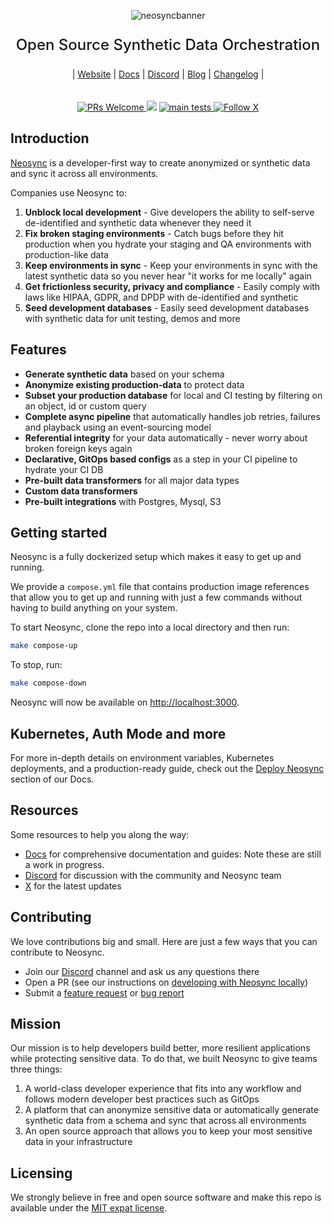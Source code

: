<p align="center">
  <!-- <img alt="neosyncbanner" src="https://assets.nucleuscloud.com/neosync/docs/readme_header_new_logo.png"> -->
  <img alt="neosyncbanner" src="https://assets.nucleuscloud.com/neosync/docs/neosync-main-header-animated.svg" >
</p>

<p align="center" style="font-size: 24px;font-weight: 500;">
Open Source Synthetic Data Orchestration
<p>

<div align='center'>
 | <a href="https://neosync.dev">Website</a> |
 <a href="https://docs.neosync.dev">Docs</a> |
   <a href="https://discord.gg/HwrxVfNk">Discord</a> |
 <a href="https://neosync.dev/blog">Blog</a> |
 <a href="https://docs.neosync.dev/changelog">Changelog</a> |

 </div>

<p align="center" style='padding-top: 20px'>
  <a href='http://makeapullrequest.com'>
    <img alt='PRs Welcome' src='https://img.shields.io/badge/PRs-welcome-brightgreen.svg?style=shields'/>
  </a>
  <img src="https://img.shields.io/github/license/lightdash/lightdash" />
  <!-- <a href="https://codecov.io/gh/nucleuscloud/neosync">
    <img alt="CodeCov" src="https://codecov.io/gh/nucleuscloud/neosync/graph/badge.svg?token=A35QDLRU04"/>
    </a> -->
     <a href="https://github.com/nucleuscloud/neosync/actions/workflows/main-tests.yml/">
    <img alt="main tests" src="https://github.com/nucleuscloud/neosync/actions/workflows/main-tests.yml/badge.svg"/>
    </a>
      <a href="https://x.com/neosynccloud">
    <img alt="Follow X" src="https://img.shields.io/twitter/follow/neosynccloud?label=Follow"/>
  </a>
</p>

## Introduction

[Neosync](https://neosync.dev) is a developer-first way to create anonymized or synthetic data and sync it across all environments.

Companies use Neosync to:

1. **Unblock local development** - Give developers the ability to self-serve de-identified and synthetic data whenever they need it
2. **Fix broken staging environments** - Catch bugs before they hit production when you hydrate your staging and QA environments with production-like data
3. **Keep environments in sync** - Keep your environments in sync with the latest synthetic data so you never hear "it works for me locally" again
4. **Get frictionless security, privacy and compliance** - Easily comply with laws like HIPAA, GDPR, and DPDP with de-identified and synthetic
5. **Seed development databases** - Easily seed development databases with synthetic data for unit testing, demos and more

## Features

- **Generate synthetic data** based on your schema
- **Anonymize existing production-data** to protect data
- **Subset your production database** for local and CI testing by filtering on an object, id or custom query
- **Complete async pipeline** that automatically handles job retries, failures and playback using an event-sourcing model
- **Referential integrity** for your data automatically - never worry about broken foreign keys again
- **Declarative, GitOps based configs** as a step in your CI pipeline to hydrate your CI DB
- **Pre-built data transformers** for all major data types
- **Custom data transformers**
- **Pre-built integrations** with Postgres, Mysql, S3

## Getting started

Neosync is a fully dockerized setup which makes it easy to get up and running.

We provide a `compose.yml` file that contains production image references that allow you to get up and running with just a few commands without having to build anything on your system.

To start Neosync, clone the repo into a local directory and then run:

```sh
make compose-up
```

To stop, run:

```sh
make compose-down
```

Neosync will now be available on [http://localhost:3000](http://localhost:3000).

## Kubernetes, Auth Mode and more

For more in-depth details on environment variables, Kubernetes deployments, and a production-ready guide, check out the [Deploy Neosync](https://docs.neosync.dev/deploy/introduction) section of our Docs.

## Resources

Some resources to help you along the way:

- [Docs](https://docs.neosync.dev) for comprehensive documentation and guides: Note these are still a work in progress.
- [Discord](https://discord.gg/HwrxVfNk) for discussion with the community and Neosync team
- [X](https://x.com/neosynccloud) for the latest updates

## Contributing

We love contributions big and small. Here are just a few ways that you can contribute to Neosync.

- Join our [Discord](https://discord.gg/HwrxVfNk) channel and ask us any questions there
- Open a PR (see our instructions on [developing with Neosync locally](https://docs.neosync.dev/guide/neosync-local-dev))
- Submit a [feature request](https://github.com/nucleuscloud/neosync/issues/new?assignees=&labels=enhancement%2C+feature&template=feature_request.md) or [bug report](https://github.com/nucleuscloud/neosync/issues/new?assignees=&labels=bug&template=bug_report.md)

## Mission

Our mission is to help developers build better, more resilient applications while protecting sensitive data. To do that, we built Neosync to give teams three things:

1. A world-class developer experience that fits into any workflow and follows modern developer best practices such as GitOps
2. A platform that can anonymize sensitive data or automatically generate synthetic data from a schema and sync that across all environments
3. An open source approach that allows you to keep your most sensitive data in your infrastructure

## Licensing

We strongly believe in free and open source software and make this repo is available under the [MIT expat license](./LICENSE.md).
